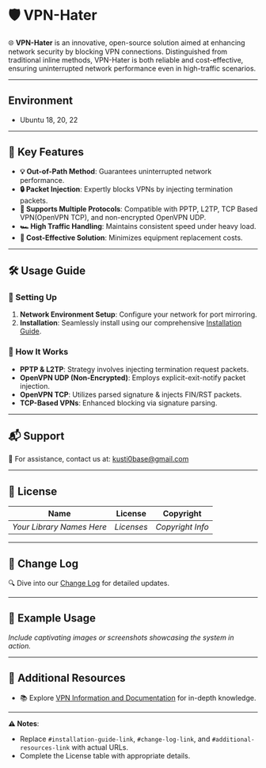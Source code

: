 # 🛡️ VPN-Hater

🌐 **VPN-Hater** is an innovative, open-source solution aimed at enhancing network security by blocking VPN connections. Distinguished from traditional inline methods, VPN-Hater is both reliable and cost-effective, ensuring uninterrupted network performance even in high-traffic scenarios.

---

## Environment

- Ubuntu 18, 20, 22

---

## 🚀 Key Features

- **💡 Out-of-Path Method**: Guarantees uninterrupted network performance.
- **🔒 Packet Injection**: Expertly blocks VPNs by injecting termination packets.
- **🔄 Supports Multiple Protocols**: Compatible with PPTP, L2TP, TCP Based VPN(OpenVPN TCP), and non-encrypted OpenVPN UDP.
- **🏎️ High Traffic Handling**: Maintains consistent speed under heavy load.
- **💸 Cost-Effective Solution**: Minimizes equipment replacement costs.

---

## 🛠️ Usage Guide

### 🌟 Setting Up

1. **Network Environment Setup**: Configure your network for port mirroring.
2. **Installation**: Seamlessly install using our comprehensive [Installation Guide](#github.com/bobv12vpn/vpn-hater/install).



### 📡 How It Works

- **PPTP & L2TP**: Strategy involves injecting termination request packets.
- **OpenVPN UDP (Non-Encrypted)**: Employs explicit-exit-notify packet injection.
- **OpenVPN TCP**: Utilizes parsed signature & injects FIN/RST packets.
- **TCP-Based VPNs**: Enhanced blocking via signature parsing.

---

## 📬 Support

🤝 For assistance, contact us at: [kusti0base@gmail.com](mailto:kusti0base@gmail.com)

---

## 📜 License

| Name | License | Copyright |
|------|---------|-----------|
| _Your Library Names Here_ | _Licenses_ | _Copyright Info_ |

---

## 📅 Change Log

🔍 Dive into our [Change Log](#change-log-link) for detailed updates.

---

## 📸 Example Usage

_Include captivating images or screenshots showcasing the system in action._

---

## 🔗 Additional Resources

- 📚 Explore [VPN Information and Documentation](#additional-resources-link) for in-depth knowledge.

---

**⚠️ Notes**:
- Replace `#installation-guide-link`, `#change-log-link`, and `#additional-resources-link` with actual URLs.
- Complete the License table with appropriate details.
